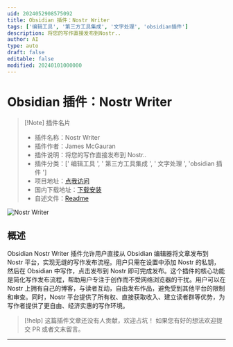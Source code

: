 ```yaml
---
uid: 2024052908575092
title: Obsidian 插件：Nostr Writer
tags: ['编辑工具', '第三方工具集成', '文字处理', 'obsidian插件']
description: 将您的写作直接发布到Nostr..
author: AI
type: auto
draft: false
editable: false
modified: 20240101000000
---
```


# Obsidian 插件：Nostr Writer

> [!Note] 插件名片
> - 插件名称：Nostr Writer
> - 插件作者：James McGauran
> - 插件说明：将您的写作直接发布到 Nostr..
> - 插件分类：[' 编辑工具 ', ' 第三方工具集成 ', ' 文字处理 ', 'obsidian 插件 ']
> - 项目地址：[点我访问](https://github.com/jamesmagoo/nostr-writer)
> - 国内下载地址：[下载安装](https://pkmer.cn/products/plugin/pluginMarket/?nostr-writer)
> - 自述文件：[Readme](https://ghproxy.net/https://raw.githubusercontent.com/jamesmagoo/nostr-writer/master/README.md)

![Nostr Writer](https://cdn.pkmer.cn/covers/nostr-writer.png!pkmer)

## 概述

Obsidian Nostr Writer 插件允许用户直接从 Obsidian 编辑器将文章发布到 Nostr 平台，实现无缝的写作发布流程。用户只需在设置中添加 Nostr 的私钥，然后在 Obsidian 中写作，点击发布到 Nostr 即可完成发布。这个插件的核心功能是简化写作发布流程，帮助用户专注于创作而不受网络浏览器的干扰。用户可以在 Nostr 上拥有自己的博客，与读者互动，自由发布作品，避免受到其他平台的限制和审查。同时，Nostr 平台提供了所有权、直接获取收入、建立读者群等优势，为写作者提供了更自由、经济实惠的写作环境。

> [!help]
> 这篇插件文章还没有人贡献，欢迎占坑！
> 如果您有好的想法欢迎提交 PR 或者文末留言。

---



